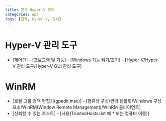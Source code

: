 ```yaml
---
title: 원격 Hyper-V 관리
categories: ops
tags: [원격, Hyper-V, 관리]
---
```


# Hyper-V 관리 도구
 - [제어판] - [프로그램 및 기능] - [Windows 기능 켜기/끄기] - [Hyper-V/Hyper-V 관리 도구/Hyper-V GUI 관리 도구]

# WinRM
 - [로컬 그룹 정책 편집기(gpedit.msc)] - [컴퓨터 구성/관리 템플릿/Windows 구성 요소/WinRM(Window Remote Management)/WinRM 클라이언트]
 - [신뢰할 수 있는 호스트] - [사용(TrustedHostsList 에 * 또는 컴퓨터 이름)]
